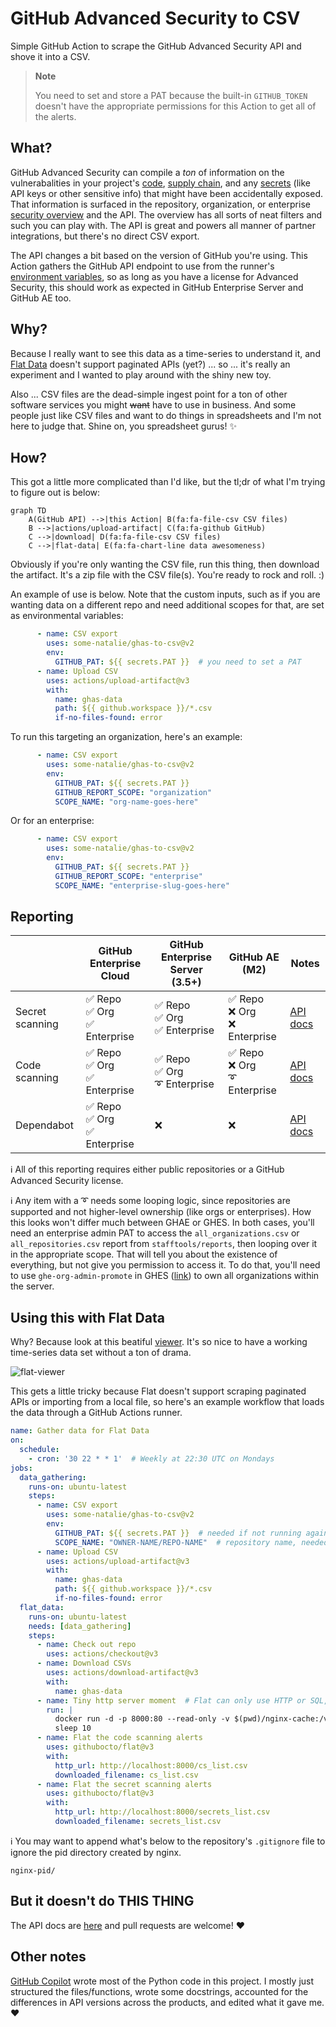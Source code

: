# GitHub Advanced Security to CSV

Simple GitHub Action to scrape the GitHub Advanced Security API and shove it into a CSV.

> **Note**
>
> You need to set and store a PAT because the built-in `GITHUB_TOKEN` doesn't have the appropriate permissions for this Action to get all of the alerts.

## What?

GitHub Advanced Security can compile a _ton_ of information on the vulnerabalities in your project's [code](https://github.com/features/security/code), [supply chain](https://github.com/features/security/software-supply-chain), and any [secrets](https://docs.github.com/en/enterprise-cloud@latest/code-security/secret-scanning/about-secret-scanning) (like API keys or other sensitive info) that might have been accidentally exposed.  That information is surfaced in the repository, organization, or enterprise [security overview](https://docs.github.com/en/enterprise-cloud@latest/code-security/security-overview/about-the-security-overview) and the API.  The overview has all sorts of neat filters and such you can play with.  The API is great and powers all manner of partner integrations, but there's no direct CSV export.

The API changes a bit based on the version of GitHub you're using.  This Action gathers the GitHub API endpoint to use from the runner's [environment variables](https://docs.github.com/en/enterprise-cloud@latest/actions/learn-github-actions/environment-variables#default-environment-variables), so as long as you have a license for Advanced Security, this should work as expected in GitHub Enterprise Server and GitHub AE too.

## Why?

Because I really want to see this data as a time-series to understand it, and [Flat Data](https://next.github.com/projects/flat-data/) doesn't support paginated APIs (yet?) ... so ... it's really an experiment and I wanted to play around with the shiny new toy.

Also ... CSV files are the dead-simple ingest point for a ton of other software services you might ~~want~~ have to use in business.  And some people just like CSV files and want to do things in spreadsheets and I'm not here to judge that.  Shine on, you spreadsheet gurus! :sparkles:

## How?

This got a little more complicated than I'd like, but the tl;dr of what I'm trying to figure out is below:

```mermaid
graph TD
    A(GitHub API) -->|this Action| B(fa:fa-file-csv CSV files)
    B -->|actions/upload-artifact| C(fa:fa-github GitHub)
    C -->|download| D(fa:fa-file-csv CSV files)
    C -->|flat-data| E(fa:fa-chart-line data awesomeness)
```

Obviously if you're only wanting the CSV file, run this thing, then download the artifact.  It's a zip file with the CSV file(s).  You're ready to rock and roll. :)

An example of use is below.  Note that the custom inputs, such as if you are wanting data on a different repo and need additional scopes for that, are set as environmental variables:

```yaml
      - name: CSV export
        uses: some-natalie/ghas-to-csv@v2
        env:
          GITHUB_PAT: ${{ secrets.PAT }}  # you need to set a PAT
      - name: Upload CSV
        uses: actions/upload-artifact@v3
        with:
          name: ghas-data
          path: ${{ github.workspace }}/*.csv
          if-no-files-found: error
```

To run this targeting an organization, here's an example:

```yaml
      - name: CSV export
        uses: some-natalie/ghas-to-csv@v2
        env:
          GITHUB_PAT: ${{ secrets.PAT }}
          GITHUB_REPORT_SCOPE: "organization"
          SCOPE_NAME: "org-name-goes-here"
```

Or for an enterprise:

```yaml
      - name: CSV export
        uses: some-natalie/ghas-to-csv@v2
        env:
          GITHUB_PAT: ${{ secrets.PAT }}
          GITHUB_REPORT_SCOPE: "enterprise"
          SCOPE_NAME: "enterprise-slug-goes-here"
```

## Reporting

|   | GitHub Enterprise Cloud | GitHub Enterprise Server (3.5+) | GitHub AE (M2) | Notes |
| --- | --- | --- | --- | --- |
| Secret scanning | :white_check_mark: Repo<br>:white_check_mark: Org<br>:white_check_mark: Enterprise |  :white_check_mark: Repo<br>:white_check_mark: Org<br>:white_check_mark: Enterprise | :white_check_mark: Repo<br>:x: Org<br>:x: Enterprise | [API docs](https://docs.github.com/en/enterprise-cloud@latest/rest/reference/secret-scanning) |
| Code scanning |  :white_check_mark: Repo<br>:white_check_mark: Org<br>:white_check_mark: Enterprise | :white_check_mark: Repo<br>:white_check_mark: Org<br>:curly_loop: Enterprise |  :white_check_mark: Repo<br>:x: Org<br>:curly_loop: Enterprise | [API docs](https://docs.github.com/en/enterprise-cloud@latest/rest/reference/code-scanning) |
| Dependabot | :white_check_mark: Repo<br>:white_check_mark: Org<br>:white_check_mark: Enterprise | :x: | :x: | [API docs](https://docs.github.com/en/enterprise-cloud@latest/rest/dependabot/alerts) |

:information_source:  All of this reporting requires either public repositories or a GitHub Advanced Security license.

:information_source:  Any item with a :curly_loop: needs some looping logic, since repositories are supported and not higher-level ownership (like orgs or enterprises).  How this looks won't differ much between GHAE or GHES.  In both cases, you'll need an enterprise admin PAT to access the `all_organizations.csv` or `all_repositories.csv` report from `stafftools/reports`, then looping over it in the appropriate scope.  That will tell you about the existence of everything, but not give you permission to access it.  To do that, you'll need to use `ghe-org-admin-promote` in GHES ([link](https://docs.github.com/en/enterprise-server@latest/admin/configuration/configuring-your-enterprise/command-line-utilities#ghe-org-admin-promote)) to own all organizations within the server.

## Using this with Flat Data

Why?  Because look at this beatiful [viewer](https://flatgithub.com).  It's so nice to have a working time-series data set without a ton of drama.

![flat-viewer](images/flat-viewer.png)

This gets a little tricky because Flat doesn't support scraping paginated APIs or importing from a local file, so here's an example workflow that loads the data through a GitHub Actions runner.

```yaml
name: Gather data for Flat Data
on:
  schedule:
    - cron: '30 22 * * 1'  # Weekly at 22:30 UTC on Mondays
jobs:
  data_gathering:
    runs-on: ubuntu-latest
    steps:
      - name: CSV export
        uses: some-natalie/ghas-to-csv@v2
        env:
          GITHUB_PAT: ${{ secrets.PAT }}  # needed if not running against the current repository
          SCOPE_NAME: "OWNER-NAME/REPO-NAME"  # repository name, needed only if not running against the current repository
      - name: Upload CSV
        uses: actions/upload-artifact@v3
        with:
          name: ghas-data
          path: ${{ github.workspace }}/*.csv
          if-no-files-found: error
  flat_data:
    runs-on: ubuntu-latest
    needs: [data_gathering]
    steps:
      - name: Check out repo
        uses: actions/checkout@v3
      - name: Download CSVs
        uses: actions/download-artifact@v3
        with:
          name: ghas-data
      - name: Tiny http server moment  # Flat can only use HTTP or SQL, so ... yeah.
        run: |
          docker run -d -p 8000:80 --read-only -v $(pwd)/nginx-cache:/var/cache/nginx -v $(pwd)/nginx-pid:/var/run -v $(pwd):/usr/share/nginx/html:ro nginx
          sleep 10
      - name: Flat the code scanning alerts
        uses: githubocto/flat@v3
        with:
          http_url: http://localhost:8000/cs_list.csv
          downloaded_filename: cs_list.csv
      - name: Flat the secret scanning alerts
        uses: githubocto/flat@v3
        with:
          http_url: http://localhost:8000/secrets_list.csv
          downloaded_filename: secrets_list.csv
```

:information_source:  You may want to append what's below to the repository's `.gitignore` file to ignore the pid directory created by nginx.

```gitignore
nginx-pid/
```

## But it doesn't do THIS THING

The API docs are [here](https://docs.github.com/en/enterprise-cloud@latest) and pull requests are welcome! :heart:

## Other notes

[GitHub Copilot](https://copilot.github.com/) wrote most of the Python code in this project.  I mostly just structured the files/functions, wrote some docstrings, accounted for the differences in API versions across the products, and edited what it gave me. :heart:
